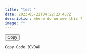 ```yaml
---
title: "test "
date: 2023-05-22T04:22:23.457Z
description: where do we see this ?
image: ""
---
```

<button class="copy-to-clipboard-button" type="button" data-copy-state="copy">
	<span>Copy</span>
</button>

<div><pre><code class="language-js" data-prismjs-copy="Copy">Copy Code ZCVDWD</code></pre></div>